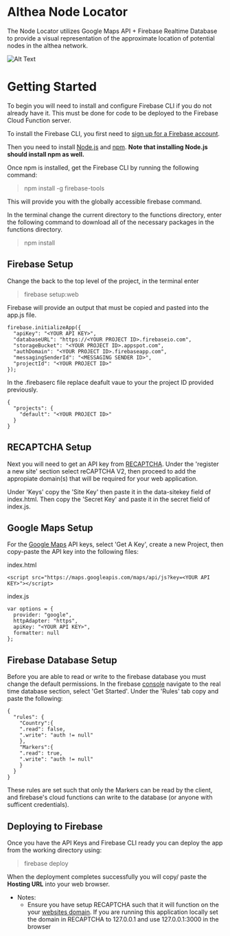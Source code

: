 # Althea Node Locator

The Node Locator utilizes Google Maps API + Firebase Realtime Database to provide a visual representation of the approximate location of potential nodes in the althea network.

![Alt Text](http://res.cloudinary.com/dcgnyswpg/image/upload/v1519357045/demo_pfhc3c.gif)

# Getting Started

To begin you will need to install and configure Firebase CLI if you do not already have it. This must be done for code to be deployed to the Firebase Cloud Function server.

To install the Firebase CLI, you first need to [sign up for a Firebase account](https://firebase.google.com/).

Then you need to install [Node.js](http://nodejs.org/) and [npm](https://npmjs.org/). **Note that installing Node.js should install npm as well.**

Once npm is installed, get the Firebase CLI by running the following command:

> npm install -g firebase-tools

This will provide you with the globally accessible firebase command.

In the terminal change the current directory to the functions directory, enter the following command to download all of the necessary packages in the functions directory.

> npm install

## Firebase Setup

Change the back to the top level of the project, in the terminal enter

> firebase setup:web

Firebase will provide an output that must be copied and pasted into the app.js file. 

```
firebase.initializeApp({
  "apiKey": "<YOUR API KEY>",
  "databaseURL": "https://<YOUR PROJECT ID>.firebaseio.com",
  "storageBucket": "<YOUR PROJECT ID>.appspot.com",
  "authDomain": "<YOUR PROJECT ID>.firebaseapp.com",
  "messagingSenderId": "<MESSAGING SENDER ID>",
  "projectId": "<YOUR PROJECT ID>"
});
```

In the .firebaserc file replace deafult vaue to your the project ID provided previously.

```
{
  "projects": {
    "default": "<YOUR PROJECT ID>"
  }
}
``` 

## RECAPTCHA Setup

Next you will need to get an API key from [RECAPTCHA](https://www.google.com/recaptcha/admin#list). Under the 'register a new site' section select reCAPTCHA V2, then proceed to add the appropiate domain(s) that will be required for your web application.

Under 'Keys' copy the 'Site Key' then paste it in the data-sitekey field of index.html. Then copy the 'Secret Key' and paste it in the secret field of index.js. 

## Google Maps Setup

For the [Google Maps](https://developers.google.com/maps/documentation/javascript/get-api-key) API keys, select 'Get A Key', create a new Project, then copy-paste the API key into the following files:

index.html
```
<script src="https://maps.googleapis.com/maps/api/js?key=<YOUR API KEY>"></script>
``` 

index.js
```
var options = {
  provider: "google",
  httpAdapter: "https",
  apiKey: "<YOUR API KEY>",
  formatter: null
};
```

## Firebase Database Setup

Before you are able to read or write to the firebase database you must change the default permissions. In the firebase [console](https://firebase.google.com/) navigate to the real time database section, select 'Get Started'. Under the 'Rules' tab copy and paste the following:

```
{
  "rules": {
    "Country":{
    ".read": false,
    ".write": "auth != null"      
    },
    "Markers":{
    ".read": true,
    ".write": "auth != null"      
    }
  }
}
```

These rules are set such that only the Markers can be read by the client, and firebase's cloud functions can write to the database (or anyone with sufficent credentials). 

## Deploying to Firebase

Once you have the API Keys and Firebase CLI ready you can deploy the app from the working directory using:

> firebase deploy

When the deployment completes successfully you will copy/ paste the **Hosting URL** into your web browser.

* Notes:
  * Ensure you have setup RECAPTCHA such that it will function on the your [websites domain](https://developers.google.com/recaptcha/docs/domain_validation). If you are running this application locally set the domain in RECAPTCHA to 127.0.0.1 and use 127.0.0.1:3000 in the browser
